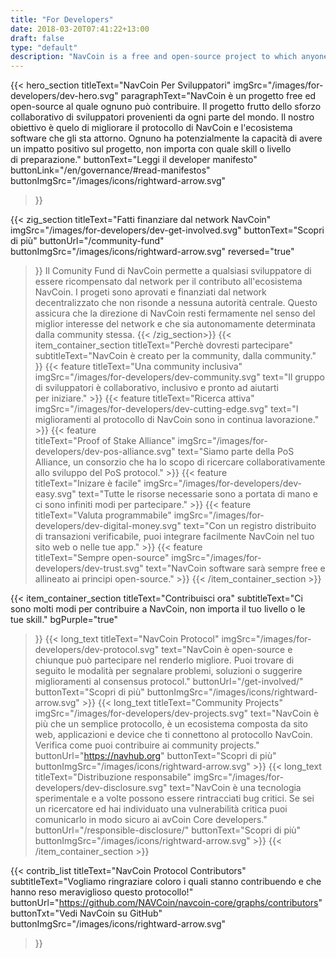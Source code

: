 ```yaml
---
title: "For Developers"
date: 2018-03-20T07:41:22+13:00
draft: false
type: "default"
description: "NavCoin is a free and open-source project to which anyone can contribute. Its design is the collaborative effort of developers from all around the world."
---
```

<script src="https://ajax.googleapis.com/ajax/libs/jquery/3.3.1/jquery.min.js"></script>
{{< hero_section
titleText="NavCoin Per Sviluppatori"
imgSrc="/images/for-developers/dev-hero.svg"
paragraphText="NavCoin è un progetto free ed open-source al quale ognuno può contribuire. Il progetto frutto dello sforzo collaborativo di sviluppatori provenienti da ogni parte del mondo. Il nostro obiettivo è quelo di migliorare il protocollo di NavCoin e l'ecosistema software che gli sta attorno. Ognuno ha potenzialmente la capacità di avere un impatto positivo sul progetto, non importa con quale skill o livello di&nbsp;preparazione."
buttonText="Leggi il developer manifesto"
buttonLink="/en/governance/#read-manifestos"
buttonImgSrc="/images/icons/rightward-arrow.svg"
>}}

{{< zig_section
titleText="Fatti finanziare dal network&nbsp;NavCoin"
imgSrc="/images/for-developers/dev-get-involved.svg"
buttonText="Scopri di più"
buttonUrl="/community-fund"
buttonImgSrc="/images/icons/rightward-arrow.svg"
reversed="true"
>}}
Il Comunity Fund di NavCoin permette a qualsiasi sviluppatore di essere ricompensato dal network per il contributo all'ecosistema NavCoin. I progeti sono aprovati e finanziati dal network decentralizzato che non risonde a nessuna autorità centrale. Questo assicura che la direzione di NavCoin resti fermamente nel senso del miglior interesse del network e che sia autonomamente determinata dalla community&nbsp;stessa.
{{< /zig_section>}}
{{< item_container_section 
    titleText="Perchè dovresti partecipare"
    subtitleText="NavCoin è creato per la community, dalla community."
>}}
    {{< feature 
        titleText="Una community inclusiva"
        imgSrc="/images/for-developers/dev-community.svg"
        text="Il gruppo di sviluppatori è collaborativo, inclusivo e pronto ad aiutarti per&nbsp;iniziare."
    >}}
    {{< feature 
        titleText="Ricerca attiva"
        imgSrc="/images/for-developers/dev-cutting-edge.svg"
        text="I miglioramenti al protocollo di NavCoin sono in continua&nbsp;lavorazione."
    >}}
    {{< feature                 
        titleText="Proof of Stake Alliance"
        imgSrc="/images/for-developers/dev-pos-alliance.svg"
        text="Siamo parte della PoS Alliance, un consorzio che ha lo scopo di ricercare collaborativamente allo sviluppo del PoS&nbsp;protocol."
    >}}
    {{< feature                 
        titleText="Inizare è facile"
        imgSrc="/images/for-developers/dev-easy.svg"
        text="Tutte le risorse necessarie sono a portata di mano e ci sono infiniti modi per&nbsp;partecipare."
    >}}
    {{< feature                 
        titleText="Valuta programmabile"
        imgSrc="/images/for-developers/dev-digital-money.svg"
        text="Con un registro distribuito di transazioni verificabile, puoi integrare facilmente NavCoin nel tuo sito web o nelle tue&nbsp;app."
    >}}
    {{< feature                 
        titleText="Sempre open-source"
        imgSrc="/images/for-developers/dev-trust.svg"
        text="NavCoin software sarà sempre free e allineato ai principi&nbsp;open-source."
    >}}
{{< /item_container_section >}}

{{< item_container_section 
    titleText="Contribuisci ora"
    subtitleText="Ci sono molti modi per contribuire a NavCoin, non importa il tuo livello o le tue&nbsp;skill."
    bgPurple="true"
>}}
    {{< long_text 
        titleText="NavCoin Protocol"
        imgSrc="/images/for-developers/dev-protocol.svg"
        text="NavCoin è open-source e chiunque può partecipare nel renderlo migliore. Puoi trovare di seguito le modalità per segnalare problemi, soluzioni o suggerire miglioramenti al consensus&nbsp;protocol."
        buttonUrl="/get-involved/"
        buttonText="Scopri di più"
        buttonImgSrc="/images/icons/rightward-arrow.svg"
    >}}
    {{< long_text 
        titleText="Community Projects"
        imgSrc="/images/for-developers/dev-projects.svg"
        text="NavCoin è più che un semplice protocollo, è un ecosistema composta da sito web, applicazioni e device che ti connettono al protocollo NavCoin. Verifica come puoi contribuire ai community&nbsp;projects."
        buttonUrl="https://navhub.org"
        buttonText="Scopri di più"
        buttonImgSrc="/images/icons/rightward-arrow.svg"
    >}}
    {{< long_text 
        titleText="Distribuzione responsabile"
        imgSrc="/images/for-developers/dev-disclosure.svg"
        text="NavCoin è una tecnologia sperimentale e a volte possono essere rintracciati bug critici. Se sei un ricercatore ed hai individuato una vulnerabilità critica puoi comunicarlo in modo sicuro ai avCoin Core&nbsp;developers."
        buttonUrl="/responsible-disclosure/"
        buttonText="Scopri di più"
        buttonImgSrc="/images/icons/rightward-arrow.svg"
    >}}
{{< /item_container_section >}}

{{< contrib_list
    titleText="NavCoin Protocol Contributors"
    subtitleText="Vogliamo ringraziare coloro i quali stanno contribuendo e che hanno reso meraviglioso questo&nbsp;protocollo!"
    buttonUrl="https://github.com/NAVCoin/navcoin-core/graphs/contributors"
    buttonTxt="Vedi NavCoin su GitHub"
    buttonImgSrc="/images/icons/rightward-arrow.svg"
>}}
<script>
$("a[href^='#']").click(function(e) {
	e.preventDefault();
	
	var position = $($(this).attr("href")).offset().top;

	$("body, html").animate({
		scrollTop: position
	} /* speed */ );
});
</script>
